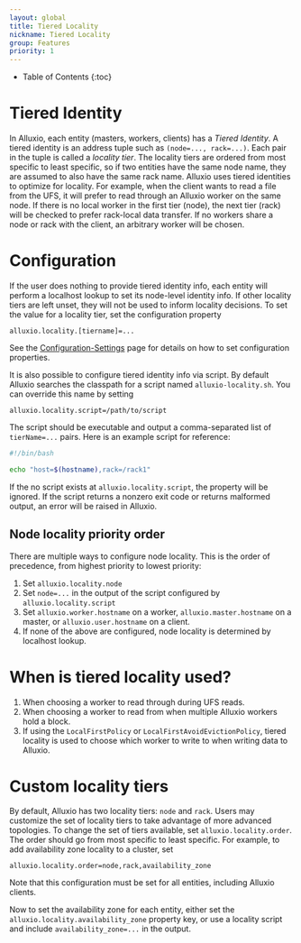 ```yaml
---
layout: global
title: Tiered Locality
nickname: Tiered Locality
group: Features
priority: 1
---
```


* Table of Contents
{:toc}

# Tiered Identity

In Alluxio, each entity (masters, workers, clients) has a *Tiered Identity*. A tiered
identity is an address tuple such as `(node=..., rack=...)`. Each pair in the tuple is called
a *locality tier*. The locality tiers are ordered from most specific to least specific, so if
two entities have the same node name, they are assumed to also have the same rack name. Alluxio
uses tiered identities to optimize for locality. For example, when the client wants to read a
file from the UFS, it will prefer to read through an Alluxio worker on the same node.
If there is no local worker in the first tier (node), the next tier (rack) will be checked
to prefer rack-local data transfer. If no workers share a node or rack with the client, an
arbitrary worker will be chosen.

# Configuration

If the user does nothing to provide tiered identity info, each entity will
perform a localhost lookup to set its node-level identity info. If other locality tiers
are left unset, they will not be used to inform locality decisions. To set
the value for a locality tier, set the configuration property

```
alluxio.locality.[tiername]=...
```

See the [Configuration-Settings](Configuration-Settings.html) page for details on how
to set configuration properties.

It is also possible to configure tiered identity info via script. By default Alluxio searches
the classpath for a script named `alluxio-locality.sh`. You can override this name by setting

```
alluxio.locality.script=/path/to/script
```

The script should be executable and output a comma-separated list of `tierName=...`
pairs. Here is an example script for reference:

```bash
#!/bin/bash

echo "host=$(hostname),rack=/rack1"
```

If the no script exists at `alluxio.locality.script`, the property will be ignored. If
the script returns a nonzero exit code or returns malformed output, an error will be
raised in Alluxio.

## Node locality priority order

There are multiple ways to configure node locality. This is the order of precedence,
from highest priority to lowest priority:

1. Set `alluxio.locality.node`
1. Set `node=...` in the output of the script configured by `alluxio.locality.script`
1. Set `alluxio.worker.hostname` on a worker, `alluxio.master.hostname` on a master, or
`alluxio.user.hostname` on a client.
1. If none of the above are configured, node locality is determined by localhost lookup.

# When is tiered locality used?

1. When choosing a worker to read through during UFS reads.
1. When choosing a worker to read from when multiple Alluxio workers hold a block.
1. If using the `LocalFirstPolicy` or `LocalFirstAvoidEvictionPolicy`, tiered locality is
used to choose which worker to write to when writing data to Alluxio.

# Custom locality tiers

By default, Alluxio has two locality tiers: `node` and `rack`. Users may customize the
set of locality tiers to take advantage of more advanced topologies. To change the set
of tiers available, set `alluxio.locality.order`. The order should go from most specific
to least specific. For example, to add availability zone locality to a cluster, set

```
alluxio.locality.order=node,rack,availability_zone
```

Note that this configuration must be set for all entities, including Alluxio clients.

Now to set the availability zone for each entity, either set the
`alluxio.locality.availability_zone` property key, or use a locality script and include
`availability_zone=...` in the output.
